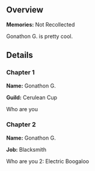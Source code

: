 <!-- title: Gonathon G, the Humble Knight -->
<!-- quote: "Oh where, oh where is my brave knight?"-->
<!-- chapters: -1 -->
<!-- images: (Gonathon's Chapter 1 Profile), (Gonathon terrorizing the local Libestians), (Gonathon's Chapter 2 Profile), (Gonathon in the "Monster" MV), (Gonathon in Chapter 2's Ending) -->
<!-- model: false -->

## Overview

**Memories:** Not Recollected

Gonathon G. is pretty cool.

## Details

### Chapter 1

**Name:** Gonathon G.

**Guild:** Cerulean Cup

Who are you

### Chapter 2

**Name:** Gonathon G.

**Job:** Blacksmith

Who are you 2: Electric Boogaloo
